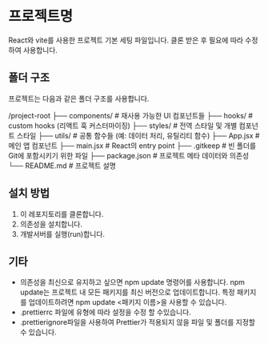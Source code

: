 # 프로젝트명

React와 vite를 사용한 프로젝트 기본 세팅 파일입니다. 클론 받은 후 필요에 따라 수정하여 사용합니다.

## 폴더 구조

프로젝트는 다음과 같은 폴더 구조를 사용합니다.

/project-root
├── components/ # 재사용 가능한 UI 컴포넌트들
├── hooks/ # custom hooks (리액트 훅 커스터마이징)
├── styles/ # 전역 스타일 및 개별 컴포넌트 스타일
├── utils/ # 공통 함수들 (예: 데이터 처리, 유틸리티 함수)
├── App.jsx # 메인 앱 컴포넌트
├── main.jsx # React의 entry point
├── .gitkeep # 빈 폴더를 Git에 포함시키기 위한 파일
├── package.json # 프로젝트 메타 데이터와 의존성
└── README.md # 프로젝트 설명

## 설치 방법

1. 이 레포지토리를 클론합니다.
2. 의존성을 설치합니다.
3. 개발서버를 실행(run)합니다.

## 기타

- 의존성을 최신으로 유지하고 싶으면 npm update 명령어를 사용합니다. npm update는 프로젝트 내 모든 패키지를 최신 버전으로 업데이트합니다. 특정 패키지를 업데이트하려면 npm update <패키지 이름>을 사용할 수 있습니다.
- .prettierrc 파일에 유형에 따라 설정을 수정 할 수있습니다.
- .prettierignore파일을 사용하여 Prettier가 적용되지 않을 파일 및 폴더를 지정할 수 있습니다.
